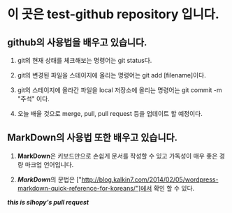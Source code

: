 # 이 곳은 test-github repository 입니다.

## github의 사용법을 배우고 있습니다.

1. git의 현재 상태를 체크해보는 명령어는 git status다.
2. git의 변경된 파일을 스테이지에 올리는 명령어는 git add [filename]이다.

3. git의 스테이지에 올라간 파일을 local 저장소에 올리는 명령어는 git commit -m "주석" 이다.

4. 오늘 배울 것으로 merge, pull, pull request 등을 업데이트 할 예정이다.

## MarkDown의 사용법 또한 배우고 있습니다.
1. **MarkDown**은 키보드만으로 손쉽게 문서를 작성할 수 있고 가독성이 매우 좋은 경량 마크업 언어입니다.

2. ***MarkDown***의 문법은  ["http://blog.kalkin7.com/2014/02/05/wordpress-markdown-quick-reference-for-koreans/"]에서 확인 할 수 있다.


***this is slhopy's pull request*** 
